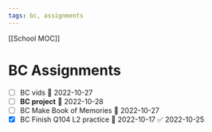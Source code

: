 ```yaml
---
tags: bc, assignments
---
```

[[School MOC]]
# BC Assignments

- [ ] BC vids 📅 2022-10-27
- [ ] **BC project** 📅 2022-10-28
- [ ] BC Make Book of Memories 📅 2022-10-27 
- [x] BC Finish Q104 L2 practice 📅 2022-10-17 ✅ 2022-10-25
